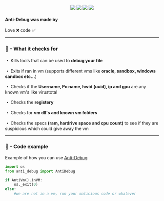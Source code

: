 <p align="center">
  <img src="https://img.shields.io/github/languages/top/Rdimo/Anti-Debug?style=flat-square" </a>
  <img src="https://img.shields.io/github/last-commit/Rdimo/Anti-Debug?style=flat-square" </a>
  <img src="https://img.shields.io/github/stars/Rdimo/Anti-Debug?color=%2300ff99&label=Stars&style=flat-square" </a>
  <img src="https://img.shields.io/github/forks/Rdimo/Anti-Debug?color=%2300ff99&label=Forks&style=flat-square" </a>
</p>

#### Anti-Debug was made by
Love ❌ code ✅

---

### 🎉・What it checks for
**・** Kills tools that can be used to **debug your file**

**・** Exits if ran in vm (supports different vms like **oracle, sandbox, windows sandbox etc...**)

**・** Checks if the **Username, Pc name, hwid (uuid), ip and gpu** are any known vm's like virustotal

**・** Checks the **registery**

**・** Checks for **vm dll's and known vm folders**

**・** Checks the specs **(ram, hardrive space and cpu count)** to see if they are suspicious which could give away the vm

---

### 🎈・Code example
Example of how you can use [Anti-Debug](https://github.com/Rdimo/Anti-Debug#code-example)
```py
import os
from anti_debug import AntiDebug

if AntiVm().inVM:
    os._exit(0)
else:
    #we are not in a vm, run your malicious code or whatever
```
